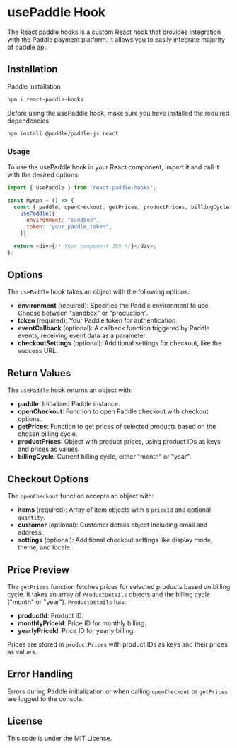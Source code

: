 # usePaddle Hook

The React paddle hooks is a custom React hook that provides integration with the Paddle payment platform. It allows you to easily integrate majority of paddle api.

## Installation

Paddle installation

```bash
npm i react-paddle-hooks
```

Before using the usePaddle hook, make sure you have installed the required dependencies:

```bash
npm install @paddle/paddle-js react
```

### Usage

To use the usePaddle hook in your React component, import it and call it with the desired options:

```javascript
import { usePaddle } from "react-paddle-hooks";

const MyApp = () => {
  const { paddle, openCheckout, getPrices, productPrices, billingCycle } =
    usePaddle({
      environment: "sandbox",
      token: "your_paddle_token",
    });

  return <div>{/* Your component JSX */}</div>;
};
```

## Options

The `usePaddle` hook takes an object with the following options:

- **environment** (required): Specifies the Paddle environment to use. Choose between "sandbox" or "production".
- **token** (required): Your Paddle token for authentication.
- **eventCallback** (optional): A callback function triggered by Paddle events, receiving event data as a parameter.
- **checkoutSettings** (optional): Additional settings for checkout, like the success URL.

## Return Values

The `usePaddle` hook returns an object with:

- **paddle**: Initialized Paddle instance.
- **openCheckout**: Function to open Paddle checkout with checkout options.
- **getPrices**: Function to get prices of selected products based on the chosen billing cycle.
- **productPrices**: Object with product prices, using product IDs as keys and prices as values.
- **billingCycle**: Current billing cycle, either "month" or "year".

## Checkout Options

The `openCheckout` function accepts an object with:

- **items** (required): Array of item objects with a `priceId` and optional `quantity`.
- **customer** (optional): Customer details object including email and address.
- **settings** (optional): Additional checkout settings like display mode, theme, and locale.

## Price Preview

The `getPrices` function fetches prices for selected products based on billing cycle. It takes an array of `ProductDetails` objects and the billing cycle ("month" or "year"). `ProductDetails` has:

- **productId**: Product ID.
- **monthlyPriceId**: Price ID for monthly billing.
- **yearlyPriceId**: Price ID for yearly billing.

Prices are stored in `productPrices` with product IDs as keys and their prices as values.

## Error Handling

Errors during Paddle initialization or when calling `openCheckout` or `getPrices` are logged to the console.

## License

This code is under the MIT License.
